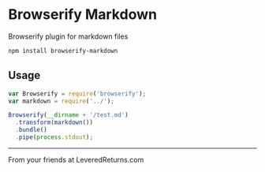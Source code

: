 # Browserify Markdown

Browserify plugin for markdown files

```bash
npm install browserify-markdown
```

## Usage

```js
var Browserify = require('browserify');
var markdown = require('../');

Browserify(__dirname + '/test.md')
  .transform(markdown())
  .bundle()
  .pipe(process.stdout);
```

---

From your friends at LeveredReturns.com
